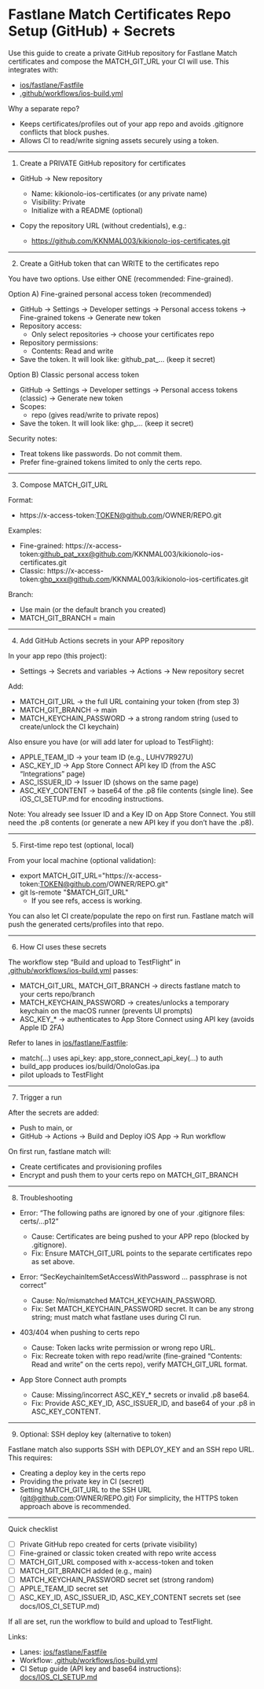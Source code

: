 # Fastlane Match Certificates Repo Setup (GitHub) + Secrets

Use this guide to create a private GitHub repository for Fastlane Match certificates and compose the MATCH_GIT_URL your CI will use. This integrates with:
- [ios/fastlane/Fastfile](../ios/fastlane/Fastfile)
- [.github/workflows/ios-build.yml](../.github/workflows/ios-build.yml)

Why a separate repo?
- Keeps certificates/profiles out of your app repo and avoids .gitignore conflicts that block pushes.
- Allows CI to read/write signing assets securely using a token.

--------------------------------------------------------------------------------

1) Create a PRIVATE GitHub repository for certificates

- GitHub → New repository
  - Name: kikionolo-ios-certificates (or any private name)
  - Visibility: Private
  - Initialize with a README (optional)

- Copy the repository URL (without credentials), e.g.:
  - https://github.com/KKNMAL003/kikionolo-ios-certificates.git

--------------------------------------------------------------------------------

2) Create a GitHub token that can WRITE to the certificates repo

You have two options. Use either ONE (recommended: Fine-grained).

Option A) Fine-grained personal access token (recommended)
- GitHub → Settings → Developer settings → Personal access tokens → Fine-grained tokens → Generate new token
- Repository access:
  - Only select repositories → choose your certificates repo
- Repository permissions:
  - Contents: Read and write
- Save the token. It will look like: github_pat_... (keep it secret)

Option B) Classic personal access token
- GitHub → Settings → Developer settings → Personal access tokens (classic) → Generate new token
- Scopes:
  - repo (gives read/write to private repos)
- Save the token. It will look like: ghp_... (keep it secret)

Security notes:
- Treat tokens like passwords. Do not commit them.
- Prefer fine-grained tokens limited to only the certs repo.

--------------------------------------------------------------------------------

3) Compose MATCH_GIT_URL

Format:
- https://x-access-token:TOKEN@github.com/OWNER/REPO.git

Examples:
- Fine-grained: https://x-access-token:github_pat_xxx@github.com/KKNMAL003/kikionolo-ios-certificates.git
- Classic:      https://x-access-token:ghp_xxx@github.com/KKNMAL003/kikionolo-ios-certificates.git

Branch:
- Use main (or the default branch you created)
- MATCH_GIT_BRANCH = main

--------------------------------------------------------------------------------

4) Add GitHub Actions secrets in your APP repository

In your app repo (this project):
- Settings → Secrets and variables → Actions → New repository secret

Add:
- MATCH_GIT_URL → the full URL containing your token (from step 3)
- MATCH_GIT_BRANCH → main
- MATCH_KEYCHAIN_PASSWORD → a strong random string (used to create/unlock the CI keychain)

Also ensure you have (or will add later for upload to TestFlight):
- APPLE_TEAM_ID → your team ID (e.g., LUHV7R927U)
- ASC_KEY_ID → App Store Connect API key ID (from the ASC “Integrations” page)
- ASC_ISSUER_ID → Issuer ID (shows on the same page)
- ASC_KEY_CONTENT → base64 of the .p8 file contents (single line). See iOS_CI_SETUP.md for encoding instructions.

Note: You already see Issuer ID and a Key ID on App Store Connect. You still need the .p8 contents (or generate a new API key if you don’t have the .p8).

--------------------------------------------------------------------------------

5) First-time repo test (optional, local)

From your local machine (optional validation):
- export MATCH_GIT_URL="https://x-access-token:TOKEN@github.com/OWNER/REPO.git"
- git ls-remote "$MATCH_GIT_URL"
  - If you see refs, access is working.

You can also let CI create/populate the repo on first run. Fastlane match will push the generated certs/profiles into that repo.

--------------------------------------------------------------------------------

6) How CI uses these secrets

The workflow step “Build and upload to TestFlight” in [.github/workflows/ios-build.yml](../.github/workflows/ios-build.yml) passes:
- MATCH_GIT_URL, MATCH_GIT_BRANCH → directs fastlane match to your certs repo/branch
- MATCH_KEYCHAIN_PASSWORD → creates/unlocks a temporary keychain on the macOS runner (prevents UI prompts)
- ASC_KEY_* → authenticates to App Store Connect using API key (avoids Apple ID 2FA)

Refer to lanes in [ios/fastlane/Fastfile](../ios/fastlane/Fastfile):
- match(...) uses api_key: app_store_connect_api_key(...) to auth
- build_app produces ios/build/OnoloGas.ipa
- pilot uploads to TestFlight

--------------------------------------------------------------------------------

7) Trigger a run

After the secrets are added:
- Push to main, or
- GitHub → Actions → Build and Deploy iOS App → Run workflow

On first run, fastlane match will:
- Create certificates and provisioning profiles
- Encrypt and push them to your certs repo on MATCH_GIT_BRANCH

--------------------------------------------------------------------------------

8) Troubleshooting

- Error: “The following paths are ignored by one of your .gitignore files: certs/…p12”
  - Cause: Certificates are being pushed to your APP repo (blocked by .gitignore).
  - Fix: Ensure MATCH_GIT_URL points to the separate certificates repo as set above.

- Error: “SecKeychainItemSetAccessWithPassword … passphrase is not correct”
  - Cause: No/mismatched MATCH_KEYCHAIN_PASSWORD.
  - Fix: Set MATCH_KEYCHAIN_PASSWORD secret. It can be any strong string; must match what fastlane uses during CI run.

- 403/404 when pushing to certs repo
  - Cause: Token lacks write permission or wrong repo URL.
  - Fix: Recreate token with repo read/write (fine-grained “Contents: Read and write” on the certs repo), verify MATCH_GIT_URL format.

- App Store Connect auth prompts
  - Cause: Missing/incorrect ASC_KEY_* secrets or invalid .p8 base64.
  - Fix: Provide ASC_KEY_ID, ASC_ISSUER_ID, and base64 of your .p8 in ASC_KEY_CONTENT.

--------------------------------------------------------------------------------

9) Optional: SSH deploy key (alternative to token)

Fastlane match also supports SSH with DEPLOY_KEY and an SSH repo URL. This requires:
- Creating a deploy key in the certs repo
- Providing the private key in CI (secret)
- Setting MATCH_GIT_URL to the SSH URL (git@github.com:OWNER/REPO.git)
For simplicity, the HTTPS token approach above is recommended.

--------------------------------------------------------------------------------

Quick checklist

- [ ] Private GitHub repo created for certs (private visibility)
- [ ] Fine-grained or classic token created with repo write access
- [ ] MATCH_GIT_URL composed with x-access-token and token
- [ ] MATCH_GIT_BRANCH added (e.g., main)
- [ ] MATCH_KEYCHAIN_PASSWORD secret set (strong random)
- [ ] APPLE_TEAM_ID secret set
- [ ] ASC_KEY_ID, ASC_ISSUER_ID, ASC_KEY_CONTENT secrets set (see docs/IOS_CI_SETUP.md)

If all are set, run the workflow to build and upload to TestFlight.

Links:
- Lanes: [ios/fastlane/Fastfile](../ios/fastlane/Fastfile)
- Workflow: [.github/workflows/ios-build.yml](../.github/workflows/ios-build.yml)
- CI Setup guide (API key and base64 instructions): [docs/IOS_CI_SETUP.md](./IOS_CI_SETUP.md)